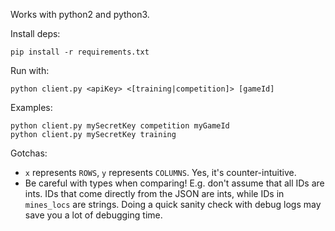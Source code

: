 Works with python2 and python3.

Install deps:

    pip install -r requirements.txt

Run with:

    python client.py <apiKey> <[training|competition]> [gameId]

Examples:

    python client.py mySecretKey competition myGameId
    python client.py mySecretKey training 


Gotchas:
- `x` represents `ROWS`, `y` represents `COLUMNS`. Yes, it's counter-intuitive.
- Be careful with types when comparing! E.g. don't assume that all IDs are ints.
  IDs that come directly from the JSON are ints, while IDs in `mines_locs` are
  strings. Doing a quick sanity check with debug logs may save you a lot of
  debugging time.
